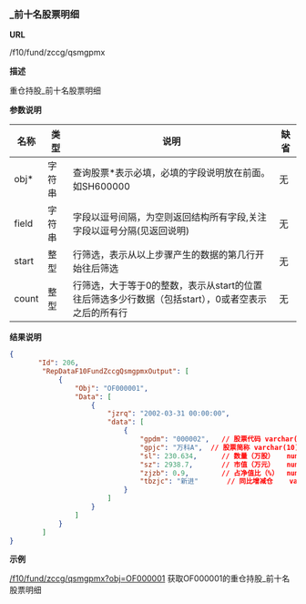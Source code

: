 
### _前十名股票明细  

**URL**

/f10/fund/zccg/qsmgpmx

**描述**

重仓持股_前十名股票明细 

**参数说明**

|名称|类型|说明|缺省|
| -------- | -------- | -------- | -------- |
|obj\*|字符串|查询股票\*表示必填，必填的字段说明放在前面。如SH600000|无|
|field|字符串|字段以逗号间隔，为空则返回结构所有字段,关注字段以逗号分隔(见返回说明)|无|
|start|整型|行筛选，表示从以上步骤产生的数据的第几行开始往后筛选|无|
|count|整型|行筛选，大于等于0的整数，表示从start的位置往后筛选多少行数据（包括start），0或者空表示之后的所有行|无|


**结果说明**

```json
{
       "Id": 206,
        "RepDataF10FundZccgQsmgpmxOutput": [
            {
                "Obj": "OF000001",
                "Data": [
                    {
                        "jzrq": "2002-03-31 00:00:00",
                        "data": [
                            {
                                "gpdm": "000002",	// 股票代码	varchar(10)
                                "gpjc": "万科A",	// 股票简称	varchar(10)
                                "sl": 230.634,		// 数量（万股）	numeric(19,3)
                                "sz": 2938.7,		// 市值（万元）	numeric(19,2)
                                "zjzb": 0.9,		// 占净值比（%）	numeric(19,2)
                                "tbzjc": "新进"		// 同比增减仓	varchar(20)
                            }
                        ]
                    }
				]
			}
   	 	]
}
```

**示例**

[/f10/fund/zccg/qsmgpmx?obj=OF000001]($APIHOST$/f10/fund/zccg/qsmgpmx?obj=OF000001)
获取OF000001的重仓持股_前十名股票明细 
